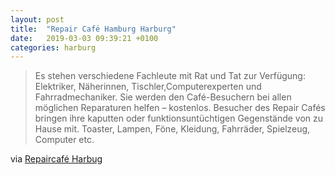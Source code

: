 ```yaml
---
layout: post
title:  "Repair Café Hamburg Harburg"
date:   2019-03-03 09:39:21 +0100
categories: harburg
---
```


> Es stehen verschiedene Fachleute mit Rat und Tat zur Verfügung: Elektriker, Näherinnen, Tischler,Computerexperten und Fahrradmechaniker. Sie werden den Café-Besuchern bei allen möglichen Reparaturen helfen – kostenlos. Besucher des Repair Cafés bringen ihre kaputten oder funktionsuntüchtigen Gegenstände von zu Hause mit. Toaster, Lampen, Föne, Kleidung, Fahrräder, Spielzeug, Computer etc.

via [Repaircafé Harbug](http://www.repaircafe-harburg.de/)
